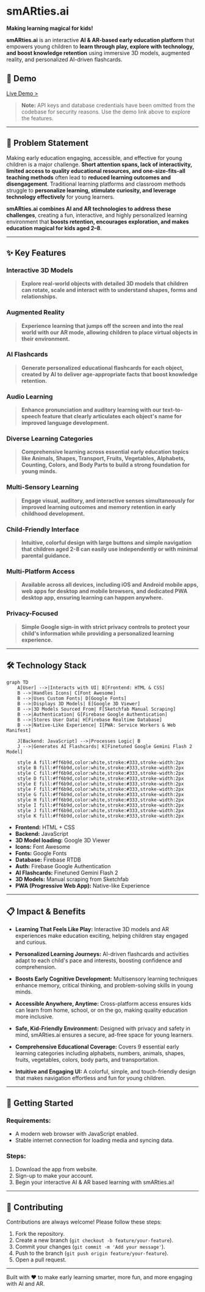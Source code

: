 # **smARties.ai**

**Making learning magical for kids!**

**smARties.ai** is an interactive **AI & AR-based early education platform** that empowers young children to **learn through play, explore with technology, and boost knowledge retention** using immersive 3D models, augmented reality, and personalized AI-driven flashcards.

## 🚀 **Demo**

[Live Demo >](https://smarties-ai.web.app/)

> **Note:** API keys and database credentials have been omitted from the codebase for security reasons. Use the demo link above to explore the features.

---

## 🎯 **Problem Statement**

Making early education engaging, accessible, and effective for young children is a major challenge. **Short attention spans, lack of interactivity, limited access to quality educational resources, and one-size-fits-all teaching methods** often lead to **reduced learning outcomes and disengagement**. Traditional learning platforms and classroom methods struggle to **personalize learning, stimulate curiosity, and leverage technology effectively** for young learners.

**smARties.ai** **combines AI and AR technologies to address these challenges**, creating a fun, interactive, and highly personalized learning environment that **boosts retention, encourages exploration, and makes education magical for kids aged 2–8**.

---

## ✨ **Key Features**  

### **Interactive 3D Models**  

> **Explore real-world objects with detailed 3D models that children can rotate, scale and interact with to understand shapes, forms and relationships.**

### **Augmented Reality**  

> **Experience learning that jumps off the screen and into the real world with our AR mode, allowing children to place virtual objects in their environment.**

### **AI Flashcards**  

> **Generate personalized educational flashcards for each object, created by AI to deliver age-appropriate facts that boost knowledge retention.**

### **Audio Learning**  

> **Enhance pronunciation and auditory learning with our text-to-speech feature that clearly articulates each object's name for improved language development.**

### **Diverse Learning Categories**  

> **Comprehensive learning across essential early education topics like Animals, Shapes, Transport, Fruits, Vegetables, Alphabets, Counting, Colors, and Body Parts to build a strong foundation for young minds.**

### **Multi-Sensory Learning**  

> **Engage visual, auditory, and interactive senses simultaneously for improved learning outcomes and memory retention in early childhood development.**

### **Child-Friendly Interface**  

> **Intuitive, colorful design with large buttons and simple navigation that children aged 2-8 can easily use independently or with minimal parental guidance.**

### **Multi-Platform Access**  

> **Available across all devices, including iOS and Android mobile apps, web apps for desktop and mobile browsers, and dedicated PWA desktop app, ensuring learning can happen anywhere.**

### **Privacy-Focused**  

> **Simple Google sign-in with strict privacy controls to protect your child's information while providing a personalized learning experience.**

---

## 🛠️ **Technology Stack**

```mermaid
graph TD
    A[User] -->|Interacts with UI| B[Frontend: HTML & CSS]
    B -->|Handles Icons| C[Font Awesome]
    B -->|Uses Custom Fonts| D[Google Fonts]
    B -->|Displays 3D Models| E[Google 3D Viewer]
    B -->|3D Models Sourced From| F[Sketchfab Manual Scraping]
    B -->|Authentication| G[Firebase Google Authentication]
    B -->|Stores User Data| H[Firebase Realtime Database]
    B -->|Native-Like Experience| I[PWA: Service Workers & Web Manifest]

    J[Backend: JavaScript] -->|Processes Logic| B
    J -->|Generates AI Flashcards| K[Finetuned Google Gemini Flash 2 Model]

    style A fill:#ff6b9d,color:white,stroke:#333,stroke-width:2px
    style B fill:#ff6b9d,color:white,stroke:#333,stroke-width:2px
    style C fill:#ff6b9d,color:white,stroke:#333,stroke-width:2px
    style D fill:#ff6b9d,color:white,stroke:#333,stroke-width:2px
    style E fill:#ff6b9d,color:white,stroke:#333,stroke-width:2px
    style F fill:#ff6b9d,color:white,stroke:#333,stroke-width:2px
    style G fill:#ff6b9d,color:white,stroke:#333,stroke-width:2px
    style H fill:#ff6b9d,color:white,stroke:#333,stroke-width:2px
    style I fill:#ff6b9d,color:white,stroke:#333,stroke-width:2px
    style J fill:#ff6b9d,color:white,stroke:#333,stroke-width:2px
    style K fill:#ff6b9d,color:white,stroke:#333,stroke-width:2px
```

- **Frontend:** HTML + CSS  
- **Backend:** JavaScript  
- **3D Model loading:** Google 3D Viewer  
- **Icons:** Font Awesome  
- **Fonts:** Google Fonts  
- **Database:** Firebase RTDB  
- **Auth:** Firebase Google Authentication  
- **AI Flashcards:** Finetuned Gemini Flash 2  
- **3D Models:** Manual scraping from Sketchfab
- **PWA (Progressive Web App):** Native-like Experience

---

## 📋 **Impact & Benefits**

- **Learning That Feels Like Play:** Interactive 3D models and AR experiences make education exciting, helping children stay engaged and curious.

- **Personalized Learning Journeys:** AI-driven flashcards and activities adapt to each child's pace and interests, boosting confidence and comprehension.

- **Boosts Early Cognitive Development:** Multisensory learning techniques enhance memory, critical thinking, and problem-solving skills in young minds.

- **Accessible Anywhere, Anytime:** Cross-platform access ensures kids can learn from home, school, or on the go, making quality education more inclusive.

- **Safe, Kid-Friendly Environment:** Designed with privacy and safety in mind, smARties.ai ensures a secure, ad-free space for young learners.

- **Comprehensive Educational Coverage:** Covers 9 essential early learning categories including alphabets, numbers, animals, shapes, fruits, vegetables, colors, body parts, and transportation.

- **Intuitive and Engaging UI:** A colorful, simple, and touch-friendly design that makes navigation effortless and fun for young children.

---

## 🚀 Getting Started

### Requirements:
- A modern web browser with JavaScript enabled.
- Stable internet connection for loading media and syncing data.

### Steps:
1. Download the app from website.
2. Sign-up to make your account.
3. Begin your interactive AI & AR based learning with smARties.ai!

---

## 🤝 **Contributing**  

Contributions are always welcome! Please follow these steps:

1. Fork the repository.  
2. Create a new branch (`git checkout -b feature/your-feature`).  
3. Commit your changes (`git commit -m 'Add your message'`).  
4. Push to the branch (`git push origin feature/your-feature`).  
5. Open a pull request.  

---

Built with ❤️ to make early learning smarter, more fun, and more engaging with AI and AR.
